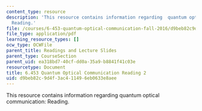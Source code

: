 ```yaml
---
content_type: resource
description: 'This resource contains information regarding  quantum optical communication:
  Reading.'
file: /courses/6-453-quantum-optical-communication-fall-2016/d9beb82c9d4f3ac411496eb0633e8aee_MIT6_453F16_Lect2_Notes.pdf
file_type: application/pdf
learning_resource_types: []
ocw_type: OCWFile
parent_title: Readings and Lecture Slides
parent_type: CourseSection
parent_uid: ea318bd7-40cf-dd0a-35a9-b8841f41c03e
resourcetype: Document
title: 6.453 Quantum Optical Communication Reading 2
uid: d9beb82c-9d4f-3ac4-1149-6eb0633e8aee
---
```

This resource contains information regarding  quantum optical communication: Reading.